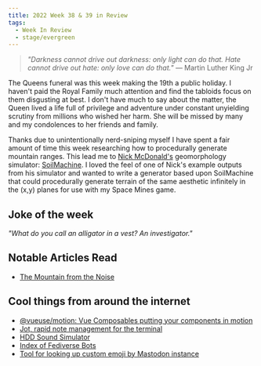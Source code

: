 ```yaml
---
title: 2022 Week 38 & 39 in Review
tags:
  - Week In Review
  - stage/evergreen
---
```



> _"Darkness cannot drive out darkness: only light can do that. Hate cannot drive out hate: only love can do that."_
> — Martin Luther King Jr

The Queens funeral was this week making the 19th a public holiday. I haven't paid the Royal Family much attention and find the tabloids focus on them disgusting at best. I don't have much to say about the matter, the Queen lived a life full of privilege and adventure under constant unyielding scrutiny from millions who wished her harm. She will be missed by many and my condolences to her friends and family.

Thanks due to unintentionally nerd-sniping myself I have spent a fair amount of time this week researching how to procedurally generate mountain ranges. This lead me to [Nick McDonald's](https://nickmcd.me) geomorphology simulator: [SoilMachine](https://github.com/weigert/SoilMachine). I loved the feel of one of Nick's example outputs from his simulator and wanted to write a generator based upon SoilMachine that could procedurally generate terrain of the same aesthetic infinitely in the (x,y) planes for use with my Space Mines game.

## Joke of the week
_"What do you call an alligator in a vest? An investigator."_

## Notable Articles Read
- [The Mountain from the Noise](https://heyjimbo.com/post/procedural_mountain)

## Cool things from around the internet
- [@vueuse/motion: Vue Composables putting your components in motion](https://motion.vueuse.org/)
- [Jot, rapid note management for the terminal](https://github.com/araekiel/jot)
- [HDD Sound Simulator](https://www.retrokits.de/index.php/hdd-clicker-hdd-sound-simulator-v0-1/)
- [Index of Fediverse Bots](https://botwiki.org/bot/?networks=fediverse)
- [Tool for looking up custom emoji by Mastodon instance](https://emojos.in/)